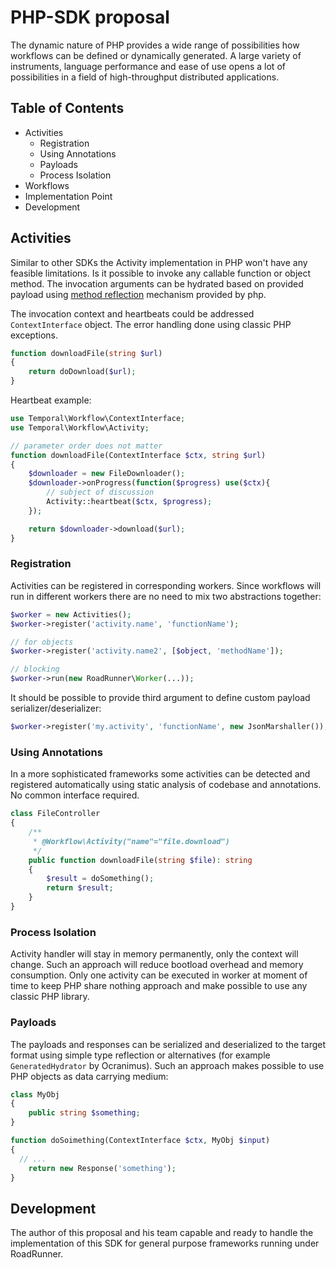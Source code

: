 # PHP-SDK proposal
The dynamic nature of PHP provides a wide range of possibilities how workflows can be defined or dynamically generated.
A large variety of instruments, language performance and ease of use opens a lot of possibilities in a field of high-throughput 
distributed applications.

## Table of Contents
- Activities
    - Registration
    - Using Annotations
    - Payloads
    - Process Isolation
- Workflows
- Implementation Point
- Development  

## Activities
Similar to other SDKs the Activity implementation in PHP won't have any feasible limitations. Is it possible to invoke 
any callable function or object method. The invocation arguments can be hydrated based on provided payload using
[method reflection](https://www.php.net/manual/en/class.reflectionfunctionabstract.php) mechanism provided by php.    

The invocation context and heartbeats could be addressed `ContextInterface` object. The error handling done using classic
PHP exceptions.

```php
function downloadFile(string $url)
{
    return doDownload($url);
}
```  

Heartbeat example:

```php
use Temporal\Workflow\ContextInterface;
use Temporal\Workflow\Activity;

// parameter order does not matter
function downloadFile(ContextInterface $ctx, string $url)
{
    $downloader = new FileDownloader();
    $downloader->onProgress(function($progress) use($ctx){
        // subject of discussion
        Activity::heartbeat($ctx, $progress);
    });

    return $downloader->download($url);
}
```

### Registration
Activities can be registered in corresponding workers. Since workflows will run in different workers there are no need to
mix two abstractions together:

```php
$worker = new Activities();
$worker->register('activity.name', 'functionName');

// for objects
$worker->register('activity.name2', [$object, 'methodName']);

// blocking
$worker->run(new RoadRunner\Worker(...));
```

It should be possible to provide third argument to define custom payload serializer/deserializer:

```php
$worker->register('my.activity', 'functionName', new JsonMarshaller());
```

### Using Annotations
In a more sophisticated frameworks some activities can be detected and registered automatically using static analysis
of codebase and annotations. No common interface required.

```php
class FileController 
{
    /**
     * @Workflow\Activity("name"="file.download") 
     */         
    public function downloadFile(string $file): string 
    {
        $result = doSomething();
        return $result;
    }
}
```

### Process Isolation
Activity handler will stay in memory permanently, only the context will change. Such an approach will reduce bootload
overhead and memory consumption. Only one activity can be executed in worker at moment of time to keep PHP share nothing
approach and make possible to use any classic PHP library. 

### Payloads
The payloads and responses can be serialized and deserialized to the target format using simple type reflection 
or alternatives (for example `GeneratedHydrator` by Ocranimus). Such an approach makes possible to use PHP objects as
data carrying medium:

```php
class MyObj 
{
    public string $something;
}

function doSoimething(ContextInterface $ctx, MyObj $input)
{
  // ...
    return new Response('something');
}
```

## Development
The author of this proposal and his team capable and ready to handle the implementation of this SDK for general purpose
frameworks running under RoadRunner.
